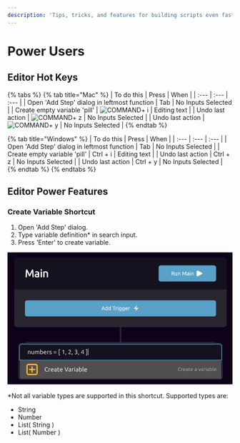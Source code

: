 ```yaml
---
description: 'Tips, tricks, and features for building scripts even faster'
---
```


# Power Users

## Editor Hot Keys

{% tabs %}
{% tab title="Mac" %}
| To do this | Press | When |
| :--- | :--- | :--- |
| Open 'Add Step' dialog in leftmost function | Tab | No Inputs Selected |
| Create empty variable 'pill'  | ![COMMAND](https://support.content.office.net/en-us/media/314f2d55-e8b8-4417-9d4b-b3908c1ebd0c.gif)+ i | Editing text |
| Undo last action | ![COMMAND](https://support.content.office.net/en-us/media/314f2d55-e8b8-4417-9d4b-b3908c1ebd0c.gif)+ z | No Inputs Selected |
| Undo last action | ![COMMAND](https://support.content.office.net/en-us/media/314f2d55-e8b8-4417-9d4b-b3908c1ebd0c.gif)+ y | No Inputs Selected |
{% endtab %}

{% tab title="Windows" %}
| To do this | Press | When |
| :--- | :--- | :--- |
| Open 'Add Step' dialog in leftmost function | Tab | No Inputs Selected |
| Create empty variable 'pill'  | Ctrl + i | Editing text |
| Undo last action | Ctrl + z | No Inputs Selected |
| Undo last action | Ctrl + y | No Inputs Selected |
{% endtab %}
{% endtabs %}

## Editor Power Features

### Create Variable Shortcut

1. Open 'Add Step' dialog.
2. Type variable definition\* in search input.
3. Press 'Enter' to create variable.

![](../.gitbook/assets/screen-shot-2020-06-09-at-12.07.46-pm.png)

\*Not all variable types are supported in this shortcut. Supported types are:

* String
* Number
* List\( String \)
* List\( Number \)

